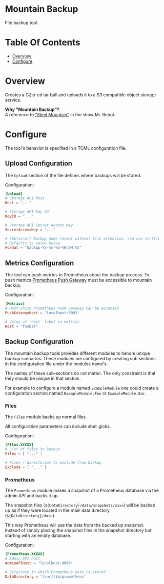 # Mountain Backup
File backup tool.

# Table Of Contents
- [Overview](#overview)
- [Configure](#configure)

# Overview
Creates a GZip-ed tar ball and uploads it to a S3 compatible object 
storage service.

**Why "Mountain Backup"?**  
A reference to 
["Steel Mountain"](https://mrrobot.fandom.com/wiki/Steel_Mountain) in the show
Mr. Robot.  

# Configure
The tool's behavior is specified in a TOML configuration file.  

## Upload Configuration
The `Upload` section of the file defines where backups will be stored.  

Configuration:

```toml
[Upload]
# Storage API host
Host = "..."

# Storage API Key ID
KeyID = "..."

# Storage API Secret Access Key
SecretAccessKey = "..."

# (Optional) Backup name format without file extension, can use strftime symbols
# Defaults to value below
Format = "backup-%Y-%m-%d-%H:%M:%S"
```

## Metrics Configuration
The tool can push metrics to Prometheus about the backup process. To push metrics 
[Prometheus Push Gateway](https://github.com/prometheus/pushgateway) must be accessible to mountain backup.

Configuration:

```toml
[Metrics]
# Host which Prometheus Push Gateway can be accessed
PushGatewayHost = "localhost:9091"

# Value of `host` label in metrics
Host = "foobar"
```

## Backup Configuration
The mountain backup tools provides different modules to handle unique 
backup scenarios. These modules are configured by creating sub sections in the 
configuration file under the modules name's.  

The names of these sub-sections do not matter. The only constraint is that they 
should be unique in that section.  

For example to configure a module named `ExampleModule` one could create a 
configuration section named `ExampleModule.Foo` or `ExampleModule.Bar`.

### Files
The `Files` module backs up normal files.  

All configuration parameters can include shell globs.

Configuration:

```toml
[Files.XXXXX]
# List of files to backup
Files = [ "..." ]

# Files / directories to exclude from backup
Exclude = [ "..." ]
```

### Prometheus
The `Prometheus` module makes a snapshot of a Prometheus database via the 
admin API and backs it up.  

The snapshot files (`${DataDirectory}/data/snapshots/xxxx`) will be backed up 
as if they were located in the main data directory (`${DataDirectory}/data`).

This way Prometheus will use the data from the backed up snapshot. Instead of 
simply placing the snapshot files in the snapshot directory but starting with 
an empty database.

Configuration:

```toml
[Prometheus.XXXXX]
# Admin API host
AdminAPIHost = "localhost:9090"

# Directory in which Prometheus data is stored
DataDirectory = "/var/lib/prometheus"
```
